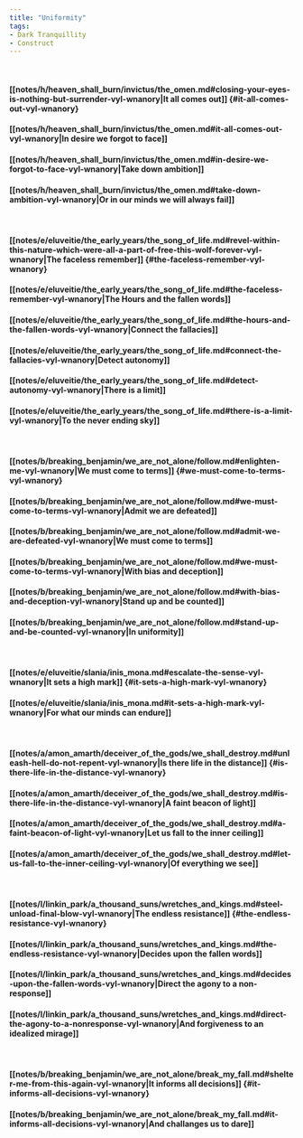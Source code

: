 ```yaml
---
title: "Uniformity"
tags:
- Dark Tranquillity
- Construct
---
```

&nbsp;
#### [[notes/h/heaven_shall_burn/invictus/the_omen.md#closing-your-eyes-is-nothing-but-surrender-vyl-wnanory|It all comes out]] {#it-all-comes-out-vyl-wnanory}
#### [[notes/h/heaven_shall_burn/invictus/the_omen.md#it-all-comes-out-vyl-wnanory|In desire we forgot to face]]
#### [[notes/h/heaven_shall_burn/invictus/the_omen.md#in-desire-we-forgot-to-face-vyl-wnanory|Take down ambition]]
#### [[notes/h/heaven_shall_burn/invictus/the_omen.md#take-down-ambition-vyl-wnanory|Or in our minds we will always fail]]
&nbsp;
#### [[notes/e/eluveitie/the_early_years/the_song_of_life.md#revel-within-this-nature-which-were-all-a-part-of-free-this-wolf-forever-vyl-wnanory|The faceless remember]] {#the-faceless-remember-vyl-wnanory}
#### [[notes/e/eluveitie/the_early_years/the_song_of_life.md#the-faceless-remember-vyl-wnanory|The Hours and the fallen words]]
#### [[notes/e/eluveitie/the_early_years/the_song_of_life.md#the-hours-and-the-fallen-words-vyl-wnanory|Connect the fallacies]]
#### [[notes/e/eluveitie/the_early_years/the_song_of_life.md#connect-the-fallacies-vyl-wnanory|Detect autonomy]]
#### [[notes/e/eluveitie/the_early_years/the_song_of_life.md#detect-autonomy-vyl-wnanory|There is a limit]]
#### [[notes/e/eluveitie/the_early_years/the_song_of_life.md#there-is-a-limit-vyl-wnanory|To the never ending sky]]
&nbsp;
#### [[notes/b/breaking_benjamin/we_are_not_alone/follow.md#enlighten-me-vyl-wnanory|We must come to terms]] {#we-must-come-to-terms-vyl-wnanory}
#### [[notes/b/breaking_benjamin/we_are_not_alone/follow.md#we-must-come-to-terms-vyl-wnanory|Admit we are defeated]]
#### [[notes/b/breaking_benjamin/we_are_not_alone/follow.md#admit-we-are-defeated-vyl-wnanory|We must come to terms]]
#### [[notes/b/breaking_benjamin/we_are_not_alone/follow.md#we-must-come-to-terms-vyl-wnanory|With bias and deception]]
#### [[notes/b/breaking_benjamin/we_are_not_alone/follow.md#with-bias-and-deception-vyl-wnanory|Stand up and be counted]]
#### [[notes/b/breaking_benjamin/we_are_not_alone/follow.md#stand-up-and-be-counted-vyl-wnanory|In uniformity]]
&nbsp;
#### [[notes/e/eluveitie/slania/inis_mona.md#escalate-the-sense-vyl-wnanory|It sets a high mark]] {#it-sets-a-high-mark-vyl-wnanory}
#### [[notes/e/eluveitie/slania/inis_mona.md#it-sets-a-high-mark-vyl-wnanory|For what our minds can endure]]
&nbsp;
#### [[notes/a/amon_amarth/deceiver_of_the_gods/we_shall_destroy.md#unleash-hell-do-not-repent-vyl-wnanory|Is there life in the distance]] {#is-there-life-in-the-distance-vyl-wnanory}
#### [[notes/a/amon_amarth/deceiver_of_the_gods/we_shall_destroy.md#is-there-life-in-the-distance-vyl-wnanory|A faint beacon of light]]
#### [[notes/a/amon_amarth/deceiver_of_the_gods/we_shall_destroy.md#a-faint-beacon-of-light-vyl-wnanory|Let us fall to the inner ceiling]]
#### [[notes/a/amon_amarth/deceiver_of_the_gods/we_shall_destroy.md#let-us-fall-to-the-inner-ceiling-vyl-wnanory|Of everything we see]]
&nbsp;
#### [[notes/l/linkin_park/a_thousand_suns/wretches_and_kings.md#steel-unload-final-blow-vyl-wnanory|The endless resistance]] {#the-endless-resistance-vyl-wnanory}
#### [[notes/l/linkin_park/a_thousand_suns/wretches_and_kings.md#the-endless-resistance-vyl-wnanory|Decides upon the fallen words]]
#### [[notes/l/linkin_park/a_thousand_suns/wretches_and_kings.md#decides-upon-the-fallen-words-vyl-wnanory|Direct the agony to a non-response]]
#### [[notes/l/linkin_park/a_thousand_suns/wretches_and_kings.md#direct-the-agony-to-a-nonresponse-vyl-wnanory|And forgiveness to an idealized mirage]]
&nbsp;
#### [[notes/b/breaking_benjamin/we_are_not_alone/break_my_fall.md#shelter-me-from-this-again-vyl-wnanory|It informs all decisions]] {#it-informs-all-decisions-vyl-wnanory}
#### [[notes/b/breaking_benjamin/we_are_not_alone/break_my_fall.md#it-informs-all-decisions-vyl-wnanory|And challanges us to dare]]
